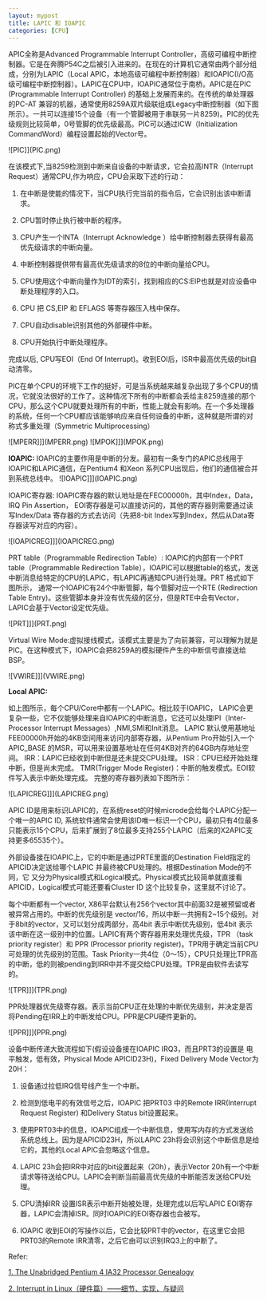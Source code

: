 ```yaml
---
layout: mypost
title: LAPIC 和 IOAPIC
categories: [CPU]
---
```


APIC全称是Advanced Programmable Interrupt Controller，高级可编程中断控制器。它是在奔腾P54C之后被引入进来的。在现在的计算机它通常由两个部分组成，分别为LAPIC（Local APIC，本地高级可编程中断控制器）和IOAPIC(I/O高级可编程中断控制器）。LAPIC在CPU中，IOAPIC通常位于南桥。APIC是在PIC (Programmable Interrupt Controller) 的基础上发展而来的。在传统的单处理器的PC-AT 兼容的机器，通常使用8259A双片级联组成Legacy中断控制器（如下图所示）。一共可以连接15个设备（有一个管脚被用于串联另一片8259)。PIC的优先级规则比较简单，0号管脚的优先级最高。PIC可以通过ICW（Initialization CommandWord）编程设置起始的Vector号。

![PIC]](PIC.png)

在该模式下,当8259检测到中断来自设备的中断请求，它会拉高INTR（Interrupt Request）通常CPU,作为响应，CPU会采取下述的行动：

1. 在中断是使能的情况下，当CPU执行完当前的指令后，它会识别出该中断请求。

2. CPU暂时停止执行被中断的程序。

3. CPU产生一个INTA（Interrupt Acknowledge ）给中断控制器去获得有最高优先级请求的中断向量。

4. 中断控制器提供带有最高优先级请求的8位的中断向量给CPU。

5. CPU使用这个中断向量作为IDT的索引，找到相应的CS:EIP也就是对应设备中断处理程序的入口。

6. CPU 把 CS,EIP 和 EFLAGS 等寄存器压入栈中保存。

7. CPU自动disable识别其他的外部硬件中断。

8. CPU开始执行中断处理程序。

完成以后, CPU写EOI（End Of Interrupt)。收到EOI后，ISR中最高优先级的bit自动清零。

PIC在单个CPU的环境下工作的挺好，可是当系统越来越复杂出现了多个CPU的情况，它就没法很好的工作了。这种情况下所有的中断都会丢给主8259连接的那个CPU，那么这个CPU就要处理所有的中断，性能上就会有影响。在一个多处理器的系统，任何一个CPU都应该能够响应来自任何设备的中断，这种就是所谓的对称式多重处理（Symmetric Multiprocessing）

![MPERR]]](MPERR.png)
![MPOK]]](MPOK.png)

**IOAPIC:**
IOAPIC的主要作用是中断的分发。最初有一条专门的APIC总线用于IOAPIC和LAPIC通信，在Pentium4 和Xeon 系列CPU出现后，他们的通信被合并到系统总线中。
![IOAPIC]]](IOAPIC.png)

IOAPIC寄存器:
IOAPIC寄存器的默认地址是在FEC00000h，其中Index，Data，IRQ Pin Assertion， EOI寄存器是可以直接访问的，其他的寄存器则需要通过读写Index/Data 寄存器的方式去访问（先把8-bit Index写到Index，然后从Data寄存器读写对应的内容）。

![IOAPICREG]]](IOAPICREG.png)

PRT table（Programmable Redirection Table）:
IOAPIC的内部有一个PRT table（Programmable Redirection Table），IOAPIC可以根据table的格式，发送中断消息给特定的CPU的LAPIC，有LAPIC再通知CPU进行处理。PRT 格式如下图所示， 通常一个IOAPIC有24个中断管脚，每个管脚对应一个RTE (Redirection Table Entry)。这些管脚本身并没有优先级的区分，但是RTE中会有Vector，LAPIC会基于Vector设定优先级。

![PRT]]](PRT.png)

Virtual Wire Mode:虚拟接线模式，该模式主要是为了向前兼容，可以理解为就是PIC。在这种模式下，IOAPIC会把8259A的模拟硬件产生的中断信号直接送给BSP。

![VWIRE]]](VWIRE.png)

**Local APIC:**

如上图所示，每个CPU/Core中都有一个LAPIC。相比较于IOAPIC， LAPIC会更复杂一些，它不仅能够处理来自IOAPIC的中断消息，它还可以处理IPI（Inter-Processor Interrupt Messages）,NMI,SMI和Init消息。
LAPIC 默认使用基地址FEE00000h开始的4KB空间用来访问内部寄存器，从Pentium Pro开始引入一个APIC_BASE 的MSR，可以用来设置基地址在任何4KB对齐的64GB内存地址空间。
IRR：LAPIC已经收到中断但是还未提交CPU处理。
ISR：CPU已经开始处理中断，但是尚未完成。
TMR(Trigger Mode Register)：中断的触发模式。EOI软件写入表示中断处理完成。
完整的寄存器列表如下图所示：

![LAPICREG]]](LAPICREG.png)

APIC ID是用来标识LAPIC的，在系统reset的时候microde会给每个LAPIC分配一个唯一的APIC ID, 系统软件通常会使用该ID唯一标识一个CPU，最初只有4位最多只能表示15个CPU，后来扩展到了8位最多支持255个LAPIC（后来的X2APIC支持更多65535个）。

外部设备接在IOAPIC上，它的中断是通过PRTE里面的Destination Field指定的APICID决定送给哪个LAPIC 
并最终被CPU处理的。根据Destination Mode的不同，它 又分为Physical模式和Logical模式。Physical模式比较简单就直接看APICID，Logical模式可能还要看Cluster ID 这个比较复杂，这里就不讨论了。

每个中断都有一个vector, X86平台默认有256个vector其中前面32是被预留或者被异常占用的。中断的优先级别是 vector/16，所以中断一共拥有2~15个级别。对于8bit的vector，又可以划分成两部分，高4bit 表示中断优先级别，低4bit 表示该中断在这一级别中的位置。LAPIC有两个寄存器用来处理优先级，TPR （task priority register）和 PPR (Processor priority register)。TPR用于确定当前CPU可处理的优先级别的范围。Task Priority一共4位（0～15），CPU只处理比TPR高的中断，低的则被pending到IRR中并不提交给CPU处理。TPR是由软件去读写的。

![TPR]]](TPR.png)

PPR处理器优先级寄存器。表示当前CPU正在处理的中断优先级别，并决定是否将Pending在IRR上的中断发给CPU。PPR是CPU硬件更新的。

![PPR]]](PPR.png)

设备中断传递大致流程如下(假设设备接在IOAPIC IRQ3，而且PRT3的设置是 电平触发，低有效，Physical Mode APICID23H)，Fixed Delivery Mode Vector为20H：

1. 设备通过拉低IRQ信号线产生一个中断。

2. 检测到低电平的有效信号之后，IOAPIC 把PRT03 中的Remote IRR(Interrupt Request Register) 和Delivery Status bit设置起来。

3. 使用PRT03中的信息，IOAPIC组成一个中断信息，使用写内存的方式发送给系统总线上。因为是APICID23H，所以LAPIC 23h将会识别这个中断信息是给它的，其他的Local APIC会忽略这个信息。

4. LAPIC 23h会把IRR中对应的bit设置起来（20h），表示Vector 20h有一个中断请求等待送给CPU。LAPIC会判断当前最高优先级的中断能否发送给CPU处理。

5. CPU清掉IRR 设置ISR表示中断开始被处理，处理完成以后写LAPIC EOI寄存器，LAPIC会清掉ISR。同时IOAPIC的EOI寄存器也会被写。

6. IOAPIC 收到EOI的写操作以后，它会比较PRT中的vector，在这里它会把PRT03的Remote IRR清零，之后它由可以识别IRQ3上的中断了。

Refer:

[1. The Unabridged Pentium 4 IA32 Processor Genealogy](https://www.oreilly.com/library/view/the-unabridged-pentium/032124656X/)

[2. Interrupt in Linux（硬件篇）——细节、实现，与疑问](https://www.linuxidc.com/Linux/2011-05/36026.htm)
